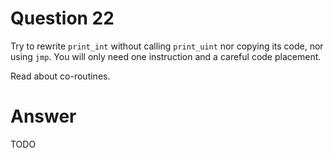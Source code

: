 
# Question 22


Try to rewrite `print_int` without calling `print_uint` nor
copying its code, nor using `jmp`. You will only need one instruction
and a careful code placement.

Read about co-routines.



# Answer




TODO





       